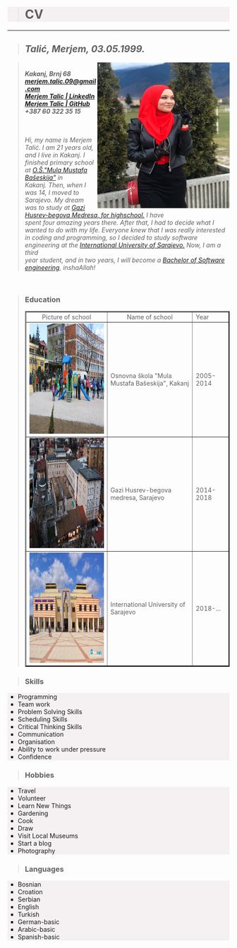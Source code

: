 
<html>

<head>
<title> CV: Talić, Merjem </title>
</head>

<body>
    <div style="background-color: rgb(245, 241, 243);">
<blockquote>
    
<h1>CV</h1> 
</div>
</blockquote>

<hr />
<blockquote>
<h2 align="left"><i>Talić, Merjem, 03.05.1999.</i></h2> 
</blockquote>
<blockquote>
<p>
<img align="right" src="kirmizi.jpg" width="300" height="330" title="This is Merjem's photo"> <br> 
<b><i>Kakanj, Brnj 68 <br>
<a href="https://mail.google.com/mail/u/0/#inbox">merjem.talic.09@gmail.com</a><br>
<a href="https://www.linkedin.com/in/merjem-tali%C4%87-1901dms/">Merjem Talic | LinkedIn</a><br>
<a href="https://github.com/MerjemT">Merjem Talic | GitHub</a><br>
+387 60 322 35 15 <br>
</i>
</b> <br><br>
</p> 
<p align="left">
<i>Hi, my name is Merjem Talić. I am 21 years old, and I live in Kakanj. I finished primary school at <a href="https://www.facebook.com/pages/category/Personal-Blog/OS-Mula-Mustafa-Baseskija-Kakanj-395776910972280/">  O.Š."Mula Mustafa Bašeskija"</a> in<br> Kakanj. Then, when I was 14, I moved to Sarajevo. My dream was to study at <a href="https://medresasa.edu.ba/">Gazi Husrev-begova Medresa, for highschool.</a> I have <br>
spent four amazing years there. After that, I had to decide what I wanted to do with my life. Everyone knew that I was really interested <br> 
in coding and programming, so I decided to study software engineering at the <a href="https://www.ius.edu.ba/bs">International University of Sarajevo.</a> Now, I am a third<br>
year student, and in two years, I will become a <a href="https://en.wikipedia.org/wiki/Bachelor_of_Software_Engineering" >Bachelor of Software engineering</a>, inshaAllah! </i>
 
</blockquote></p></p> <br>

<blockquote> 

<h3> Education</h3>
<table border="2" width="580"  cellpading="7" cellspacing="8" >

<tr>
<td align="center">Picture of school</td>
<td align="center">Name of school</td> 
<td>Year</td>
</tr>

<tr>
<td>
<img src="osnovna.jpg" width="350" height="250" title="O.Š.Mula Mustafa Bašeskija">
</td>

<td>
Osnovna škola "Mula Mustafa Bašeskija", Kakanj
</td>

<td>2005-2014</td>
</tr>

<tr> 
<td> 
<img src="srednja.jpg" width="350" height="250" title="Gazi Husrev-begova medresa">

</td>

<td> 
Gazi Husrev-begova medresa, Sarajevo
</td>
<td> 
2014-2018
</td>
</tr>

<tr>
<td>
<img src="fakultet.jpg" width="350" height="250" title="International University of Sarajevo">
</td>

<td>
International University of Sarajevo

</td>

<td>

2018-...
</td>


</tr> 
</table> </blockquote>

<blockquote>     
<h3> Skills </h3></blockquote>
<div style="background-color: rgb(245, 241, 243);">
<ul type="square">
<li>Programming</li>
<li>Team work</li>
<li>Problem Solving Skills</li>
<li>Scheduling Skills</li>
<li>Critical Thinking Skills</li>
<li>Communication</li>
<li>Organisation</li>
<li>Ability to work under pressure</li>
<li>Confidence</li>

</ul>
</div></div>

<blockquote>
<h3>Hobbies</h3></blockquote>
<div style="background-color: rgb(245, 241, 243);">
<ul type="square">
<li>Travel</li>
<li>Volunteer</li>
<li>Learn New Things</li>
<li>Gardening</li>
<li>Cook</li>
<li>Draw</li>
<li>Visit Local Museums</li>
<li>Start a blog</li>
<li>Photography</li>

</ul>
</div>
<blockquote>
    <h3>Languages</h3></blockquote>
    <div style="background-color: rgb(245, 241, 243);">
        <ul type="square">
            <li>Bosnian </li>
            <li>Croation</li>
            <li>Serbian</li>
            <li>English</li>
            <li>Turkish</li>
            <li>German-basic</li>
            <li>Arabic-basic</li>
            <li>Spanish-basic</li>
        </ul>
    </div>        

</body>
</html>
